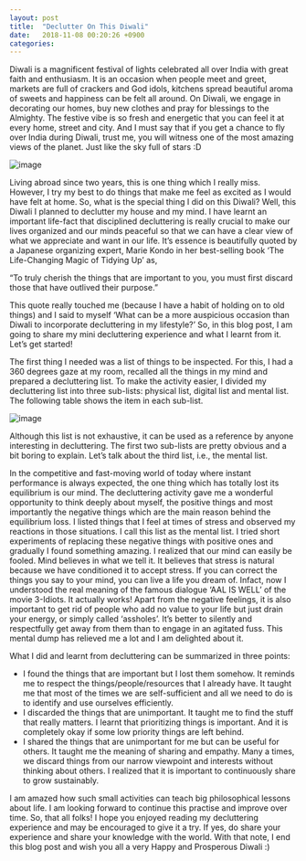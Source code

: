 ```yaml
---
layout: post
title:  "Declutter On This Diwali"
date:   2018-11-08 00:20:26 +0900
categories: 
---
```


Diwali is a magnificent festival of lights celebrated all over India with great faith and enthusiasm. It is an occasion when people meet and greet, markets are full of crackers and God idols, kitchens spread beautiful aroma of sweets and happiness can be felt all around. On Diwali, we engage in decorating our homes, buy new clothes and pray for blessings to the Almighty. The festive vibe is so fresh and energetic that you can feel it at every home, street and city. And I must say that if you get a chance to fly over India during Diwali, trust me, you will witness one of the most amazing views of the planet. Just like the sky full of stars :D

![image]({{site.url}}{{site.baseurl}}/assets/images/diwali.jpg)

Living abroad since two years, this is one thing which I really miss. However, I try my best to do things that make me feel as excited as I would have felt at home. So, what is the special thing I did on this Diwali? Well, this Diwali I planned to declutter my house and my mind. I have learnt an important life-fact that disciplined decluttering is really crucial to make our lives organized and our minds peaceful so that we can have a clear view of what we appreciate and want in our life. It’s essence is beautifully quoted by a Japanese organizing expert, Marie Kondo in her best-selling book ‘The Life-Changing Magic of Tidying Up’ as,

“To truly cherish the things that are important to you, you must first discard those that have outlived their purpose.”

This quote really touched me (because I have a habit of holding on to old things) and I said to myself ‘What can be a more auspicious occasion than Diwali to incorporate decluttering in my lifestyle?’ So, in this blog post, I am going to share my mini decluttering experience and what I learnt from it. Let’s get started!

The first thing I needed was a list of things to be inspected. For this, I had a 360 degrees gaze at my room, recalled all the things in my mind and prepared a decluttering list. To make the activity easier, I divided my decluttering list into three sub-lists: physical list, digital list and mental list. The following table shows the item in each sub-list.

![image]({{site.url}}{{site.baseurl}}/assets/images/blog-diwali.png)

Although this list is not exhaustive, it can be used as a reference by anyone interesting in decluttering. The first two sub-lists are pretty obvious and a bit boring to explain. Let’s talk about the third list, i.e., the mental list.

In the competitive and fast-moving world of today where instant performance is always expected, the one thing which has totally lost its equilibrium is our mind. The decluttering activity gave me a wonderful opportunity to think deeply about myself, the positive things and most importantly the negative things which are the main reason behind the equilibrium loss. I listed things that I feel at times of stress and observed my reactions in those situations. I call this list as the mental list. I tried short experiments of replacing these negative things with positive ones and gradually I found something amazing. I realized that our mind can easily be fooled. Mind believes in what we tell it. It believes that stress is natural because we have conditioned it to accept stress. If you can correct the things you say to your mind, you can live a life you dream of. Infact, now I understood the real meaning of the famous dialogue ‘AAL IS WELL’ of the movie 3-Idiots. It actually works! Apart from the negative feelings, it is also important to get rid of people who add no value to your life but just drain your energy, or simply called ‘assholes’. It’s better to silently and respectfully get away from them than to engage in an agitated fuss. This mental dump has relieved me a lot and I am delighted about it.

What I did and learnt from decluttering can be summarized in three points:

- I found the things that are important but I lost them somehow. It reminds me to respect the things/people/resources that I already have. It taught me that most of the times we are self-sufficient and all we need to do is to identify and use ourselves efficiently.
- I discarded the things that are unimportant. It taught me to find the stuff that really matters. I learnt that prioritizing things is important. And it is completely okay if some low priority things are left behind.
- I shared the things that are unimportant for me but can be useful for others. It taught me the meaning of sharing and empathy. Many a times, we discard things from our narrow viewpoint and interests without thinking about others. I realized that it is important to continuously share to grow sustainably.

I am amazed how such small activities can teach big philosophical lessons about life. I am looking forward to continue this practise and improve over time. So, that all folks! I hope you enjoyed reading my decluttering experience and may be encouraged to give it a try. If yes, do share your experience and share your knowledge with the world. With that note, I end this blog post and wish you all a very Happy and Prosperous Diwali :)